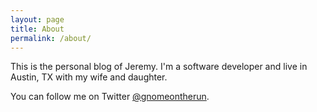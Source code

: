 ```yaml
---
layout: page
title: About
permalink: /about/
---
```


This is the personal blog of Jeremy. I'm a software developer and live in Austin, TX with my wife and daughter.

You can follow me on Twitter [@gnomeontherun](https://twitter.com/gnomeontherun).
